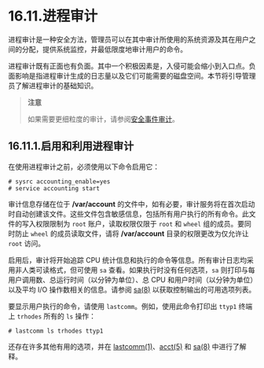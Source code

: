 # 16.11.进程审计

进程审计是一种安全方法，管理员可以在其中审计所使用的系统资源及其在用户之间的分配，提供系统监控，并最低限度地审计用户的命令。

进程审计既有正面也有负面。其中一个积极因素是，入侵可能会缩小到入口点。负面影响是指进程审计生成的日志量以及它们可能需要的磁盘空间。本节将引导管理员了解进程审计的基础知识。

> **注意**
>
> 如果需要更细粒度的审计，请参阅[安全事件审计](https://docs.freebsd.org/en/books/handbook/audit/index.html#audit)。

## 16.11.1.启用和利用进程审计

在使用进程审计之前，必须使用以下命令启用它：

```
# sysrc accounting_enable=yes
# service accounting start
```

审计信息存储在位于 **/var/account** 的文件中，如有必要，审计服务将在首次启动时自动创建该文件。这些文件包含敏感信息，包括所有用户执行的所有命令。此文件的写入权限限制为 `root` 账户，读取权限仅限于 `root` 和 `wheel` 组的成员。要同时防止 `wheel` 的成员读取文件，请将 **/var/account** 目录的权限更改为仅允许让 `root` 访问。

启用后，审计将开始追踪 CPU 统计信息和执行的命令等信息。所有审计日志均采用非人类可读格式，但可使用 `sa` 查看。如果执行时没有任何选项，`sa` 则打印与每用户调用数、总运行时间（以分钟为单位）、总 CPU 和用户时间（以分钟为单位）以及平均 I/O 操作数相关的信息。请参阅 [sa(8)](https://www.freebsd.org/cgi/man.cgi?query=sa&sektion=8&format=html) 以获取控制输出的可用选项列表。

要显示用户执行的命令，请使用 `lastcomm`。例如，使用此命令打印出 `ttyp1` 终端上 `trhodes` 所有的 `ls` 操作：

```
# lastcomm ls trhodes ttyp1
```

还存在许多其他有用的选项，并在 [lastcomm(1)](https://www.freebsd.org/cgi/man.cgi?query=lastcomm&sektion=1&format=html)、[acct(5)](https://www.freebsd.org/cgi/man.cgi?query=acct&sektion=5&format=html) 和 [sa(8)](https://www.freebsd.org/cgi/man.cgi?query=sa&sektion=8&format=html) 中进行了解释。